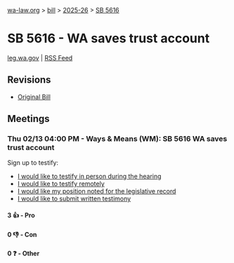 [wa-law.org](/) > [bill](/bill/) > [2025-26](/bill/2025-26/) > [SB 5616](/bill/2025-26/sb/5616/)

# SB 5616 - WA saves trust account
[leg.wa.gov](https://app.leg.wa.gov/billsummary?BillNumber=5616&Year=2025&Initiative=false) | [RSS Feed](./rss.xml)

## Revisions
* [Original Bill](1/)

## Meetings
### Thu 02/13 04:00 PM - Ways & Means (WM): SB 5616 WA saves trust account
Sign up to testify:
* [I would like to testify in person during the hearing](https://app.leg.wa.gov/csi/Testifier/Add?chamber=House&mId=32734&aId=163640&caId=25748&tId=1)
* [I would like to testify remotely](https://app.leg.wa.gov/csi/Testifier/Add?chamber=House&mId=32734&aId=163640&caId=25748&tId=2)
* [I would like my position noted for the legislative record](https://app.leg.wa.gov/csi/Testifier/Add?chamber=House&mId=32734&aId=163640&caId=25748&tId=3)
* [I would like to submit written testimony](https://app.leg.wa.gov/csi/Testifier/Add?chamber=House&mId=32734&aId=163640&caId=25748&tId=4)

#### 3 👍 - Pro

#### 0 👎 - Con

#### 0 ❓ - Other
